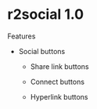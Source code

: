 # r2social 1.0

Features

  + Social buttons
  
      + Share link buttons
      
      + Connect buttons
      
      + Hyperlink buttons
      

